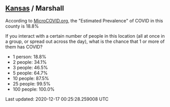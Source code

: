 
## [Kansas](/united-states/kansas) / Marshall

According to [MicroCOVID.org](http://microcovid.org),
the "Estimated Prevalence" of COVID in this county is 18.8%

If you interact with a certain number of people in this location
(all at once in a group, or spread out across the day), what is the chance that
1 or more of them has COVID?

- 1 person: 18.8%
- 2 people: 34.1%
- 3 people: 46.5%
- 5 people: 64.7%
- 10 people: 87.5%
- 25 people: 99.5%
- 100 people: 100.0%

Last updated: 2020-12-17 00:25:28.259008 UTC
